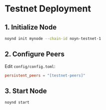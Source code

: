 # Testnet Deployment

## 1. Initialize Node
```bash
noynd init mynode --chain-id noyn-testnet-1
```

## 2. Configure Peers
Edit `config/config.toml`:
```toml
persistent_peers = "[testnet-peers]"
```

## 3. Start Node
```bash
noynd start
```
